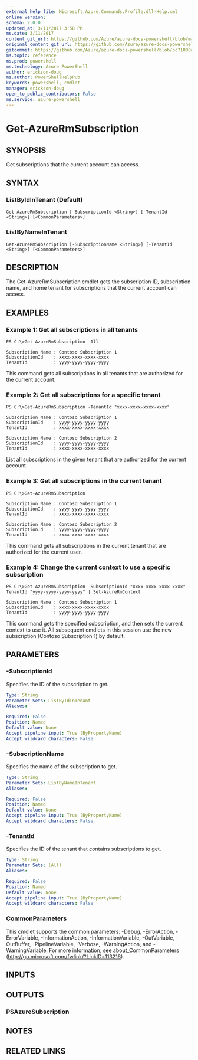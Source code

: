 ```yaml
---
external help file: Microsoft.Azure.Commands.Profile.dll-Help.xml
online version: 
schema: 2.0.0
updated_at: 3/11/2017 3:58 PM
ms.date: 3/11/2017
content_git_url: https://github.com/Azure/azure-docs-powershell/blob/master/azureps-cmdlets-docs/ResourceManager/AzureRM.Profile/v2.6.0/Get-AzureRmSubscription.md
original_content_git_url: https://github.com/Azure/azure-docs-powershell/blob/master/azureps-cmdlets-docs/ResourceManager/AzureRM.Profile/v2.6.0/Get-AzureRmSubscription.md
gitcommit: https://github.com/Azure/azure-docs-powershell/blob/bc71000aa3c7f754b95442dcc415a7324626a15c/azureps-cmdlets-docs/ResourceManager/AzureRM.Profile/v2.6.0/Get-AzureRmSubscription.md
ms.topic: reference
ms.prod: powershell
ms.technology: Azure PowerShell
author: erickson-doug
ms.author: PowerShellHelpPub
keywords: powershell, cmdlet
manager: erickson-doug
open_to_public_contributors: False
ms.service: azure-powershell
---
```


# Get-AzureRmSubscription

## SYNOPSIS
Get subscriptions that the current account can access.

## SYNTAX

### ListByIdInTenant (Default)
```
Get-AzureRmSubscription [-SubscriptionId <String>] [-TenantId <String>] [<CommonParameters>]
```

### ListByNameInTenant
```
Get-AzureRmSubscription [-SubscriptionName <String>] [-TenantId <String>] [<CommonParameters>]
```

## DESCRIPTION
The Get-AzureRmSubscription cmdlet gets the subscription ID, subscription name, and home tenant for subscriptions that the current account can access.

## EXAMPLES

### Example 1: Get all subscriptions in all tenants
```
PS C:\>Get-AzureRmSubscription -All

Subscription Name : Contoso Subscription 1
SubscriptionId    : xxxx-xxxx-xxxx-xxxx
TenantId          : yyyy-yyyy-yyyy-yyyy
```

This command gets all subscriptions in all tenants that are authorized for the current account.

### Example 2: Get all subscriptions for a specific tenant
```
PS C:\>Get-AzureRmSubscription -TenantId "xxxx-xxxx-xxxx-xxxx"

Subscription Name : Contoso Subscription 1
SubscriptionId    : yyyy-yyyy-yyyy-yyyy
TenantId          : xxxx-xxxx-xxxx-xxxx

Subscription Name : Contoso Subscription 2
SubscriptionId    : yyyy-yyyy-yyyy-yyyy
TenantId          : xxxx-xxxx-xxxx-xxxx
```

List all subscriptions in the given tenant that are authorized for the current account.

### Example 3: Get all subscriptions in the current tenant
```
PS C:\>Get-AzureRmSubscription

Subscription Name : Contoso Subscription 1
SubscriptionId    : yyyy-yyyy-yyyy-yyyy
TenantId          : xxxx-xxxx-xxxx-xxxx

Subscription Name : Contoso Subscription 2
SubscriptionId    : yyyy-yyyy-yyyy-yyyy
TenantId          : xxxx-xxxx-xxxx-xxxx
```

This command gets all subscriptions in the current tenant that are authorized for the current user.

### Example 4: Change the current context to use a specific subscription
```
PS C:\>Get-AzureRmSubscription -SubscriptionId "xxxx-xxxx-xxxx-xxxx" -TenantId "yyyy-yyyy-yyyy-yyyy" | Set-AzureRmContext

Subscription Name : Contoso Subscription 1
SubscriptionId    : xxxx-xxxx-xxxx-xxxx
TenantId          : yyyy-yyyy-yyyy-yyyy
```

This command gets the specified subscription, and then sets the current context to use it.
All subsequent cmdlets in this session use the new subscription (Contoso Subscription 1) by default.

## PARAMETERS

### -SubscriptionId
Specifies the ID of the subscription to get.

```yaml
Type: String
Parameter Sets: ListByIdInTenant
Aliases: 

Required: False
Position: Named
Default value: None
Accept pipeline input: True (ByPropertyName)
Accept wildcard characters: False
```

### -SubscriptionName
Specifies the name of the subscription to get.

```yaml
Type: String
Parameter Sets: ListByNameInTenant
Aliases: 

Required: False
Position: Named
Default value: None
Accept pipeline input: True (ByPropertyName)
Accept wildcard characters: False
```

### -TenantId
Specifies the ID of the tenant that contains subscriptions to get.

```yaml
Type: String
Parameter Sets: (All)
Aliases: 

Required: False
Position: Named
Default value: None
Accept pipeline input: True (ByPropertyName)
Accept wildcard characters: False
```

### CommonParameters
This cmdlet supports the common parameters: -Debug, -ErrorAction, -ErrorVariable, -InformationAction, -InformationVariable, -OutVariable, -OutBuffer, -PipelineVariable, -Verbose, -WarningAction, and -WarningVariable. For more information, see about_CommonParameters (http://go.microsoft.com/fwlink/?LinkID=113216).

## INPUTS

## OUTPUTS

### PSAzureSubscription

## NOTES

## RELATED LINKS


